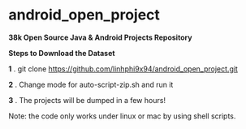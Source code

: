 # android_open_project

<b>38k Open Source Java & Android Projects Repository</b>

<b>Steps to Download the Dataset </b>

<b>1</b> . git clone https://github.com/linhphi9x94/android_open_project.git 

<b>2</b> . Change mode for auto-script-zip.sh and run it

<b>3</b> . The projects will be dumped in a few hours!

Note: the code only works under linux or mac by using shell scripts. 
